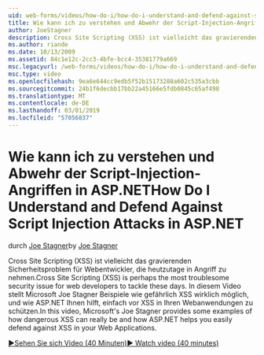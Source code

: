 ```yaml
---
uid: web-forms/videos/how-do-i/how-do-i-understand-and-defend-against-script-injection-attacks-in-aspnet
title: Wie kann ich zu verstehen und Abwehr der Script-Injection-Angriffen in ASP.NET | Microsoft-Dokumentation
author: JoeStagner
description: Cross Site Scripting (XSS) ist vielleicht das gravierenden Sicherheitsproblem für Webentwickler, die heutzutage in Angriff zu nehmen. In diesem Video Microsofts Joe Stagner pro...
ms.author: riande
ms.date: 10/13/2009
ms.assetid: 84c1e12c-2cc3-4bfe-bcc4-35381779a669
msc.legacyurl: /web-forms/videos/how-do-i/how-do-i-understand-and-defend-against-script-injection-attacks-in-aspnet
msc.type: video
ms.openlocfilehash: 9ea6e644cc9edb5f52b15173288a602c535a3cbb
ms.sourcegitcommit: 24b1f6decbb17bb22a45166e5fdb0845c65af498
ms.translationtype: MT
ms.contentlocale: de-DE
ms.lasthandoff: 03/01/2019
ms.locfileid: "57056837"
---
```

<a name="how-do-i-understand-and-defend-against-script-injection-attacks-in-aspnet"></a><span data-ttu-id="56bdc-104">Wie kann ich zu verstehen und Abwehr der Script-Injection-Angriffen in ASP.NET</span><span class="sxs-lookup"><span data-stu-id="56bdc-104">How Do I Understand and Defend Against Script Injection Attacks in ASP.NET</span></span>
====================
<span data-ttu-id="56bdc-105">durch [Joe Stagner](https://github.com/JoeStagner)</span><span class="sxs-lookup"><span data-stu-id="56bdc-105">by [Joe Stagner](https://github.com/JoeStagner)</span></span>

<span data-ttu-id="56bdc-106">Cross Site Scripting (XSS) ist vielleicht das gravierenden Sicherheitsproblem für Webentwickler, die heutzutage in Angriff zu nehmen.</span><span class="sxs-lookup"><span data-stu-id="56bdc-106">Cross Site Scripting (XSS) is perhaps the most troublesome security issue for web developers to tackle these days.</span></span> <span data-ttu-id="56bdc-107">In diesem Video stellt Microsoft Joe Stagner Beispiele wie gefährlich XSS wirklich möglich, und wie ASP.NET Ihnen hilft, einfach vor XSS in Ihren Webanwendungen zu schützen.</span><span class="sxs-lookup"><span data-stu-id="56bdc-107">In this video, Microsoft's Joe Stagner provides some examples of how dangerous XSS can really be and how ASP.NET helps you easily defend against XSS in your Web Applications.</span></span>

[<span data-ttu-id="56bdc-108">&#9654;Sehen Sie sich Video (40 Minuten)</span><span class="sxs-lookup"><span data-stu-id="56bdc-108">&#9654; Watch video (40 minutes)</span></span>](https://channel9.msdn.com/Blogs/ASP-NET-Site-Videos/how-do-i-understand-and-defend-against-script-injection-attacks-in-aspnet)
